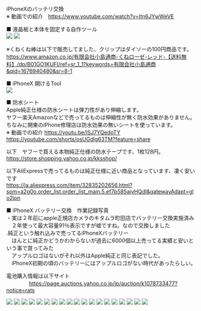 iPhoneXのバッテリ交換<br>
※ 動画での紹介　https://www.youtube.com/watch?v=Itn6JYwWeVE

■ 液晶板と本体を固定する自作ツール<br>
![](/IMG_5580.jpg)
![](/IMG_5583.jpg)

※くねくね棒は以下で販売してました、クリップはダイソーの100円商品です。<br>
https://www.amazon.co.jp/有限会社小島通商-くねローゼ-レッド-【送料無料】/dp/B01GO1KUFI/ref=sr_1_1?keywords=有限会社小島通商&qid=1676940480&sr=8-1<br>

■ iPhoneX 開けるTool<br>
![](/04.jpg)<br>

■ 防水シート<br>
Apple純正仕様の防水シートは弾力性があり伸縮します。<br>
ヤフー楽天Amazonなどで売ってるものは伸縮性が無く防水効果がありません。<br>
ちなみに関東のiPhone修理店は防水効果の無いシートを使っています。<br>
※ 動画での紹介
https://youtu.be/lSJ7YQedoTY
https://youtube.com/shorts/osUGdlg63TM?feature=share

以下　ヤフーで買える本物純正仕様の防水テープです、1枚128円。
https://store.shopping.yahoo.co.jp/kksshop/

以下AliExpressで売ってるものは純正仕様に近い商品となっています、凄く安いです<br>
https://ja.aliexpress.com/item/32835202656.html?spm=a2g0o.order_list.order_list_main.5.ef7b585ajvHQdI&gatewayAdapt=glo2jpn<br>

■ iPhoneX バッテリー交換　作業記録写真<br>
・実は２年前にapple正規店カメラのキタムラ町田店でバッテリー交換実施済み<br>
　２年使って最大容量91％表示ですが嘘ですね。なので交換しました<br>
.純正という触れ込みで売ってるiPhoneXバッテリー<br>
　ほんとに純正かどうかわからないが過去に6000個以上売ってる実績と安いという事で買ってみた<br>
　アップルロゴはないがそれ以外はApple純正と同じ表記でした。<br>
　iPhoneX初期の頃のバッテリーにはアップルロゴがない時代があったらしい。<br>

電池購入情報は以下サイト　<br>　　　　
https://page.auctions.yahoo.co.jp/jp/auction/k1078733477?notice=rats<br>

![](/IMG_5619.jpg)
![](/IMG_5620.jpg)
![](/IMG_5621.jpg)
![](/IMG_5622.jpg)
![](/IMG_5623.jpg)
![](/IMG_5624.jpg)
![](/IMG_5625.jpg)
![](/IMG_5626.jpg)
![](/IMG_5579.jpg)
![](/IMG_5580.jpg)
![](/IMG_5581.jpg)
![](/IMG_5582.jpg)
![](/IMG_5583.jpg)
![](/IMG_5584.jpg)
![](/IMG_5585.jpg)
![](/IMG_5597.jpg)
![](/IMG_5598.jpg)
![](/IMG_5599.jpg)
![](/S__4079629.jpg)
